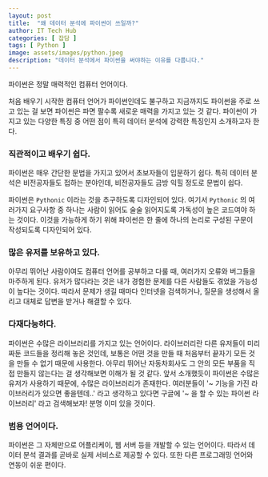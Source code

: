 ```yaml
---
layout: post
title:  "왜 데이터 분석에 파이썬이 쓰일까?"
author: IT Tech Hub
categories: [ 잡담 ]
tags: [ Python ]
image: assets/images/python.jpeg
description: "데이터 분석에서 파이썬을 써야하는 이유를 다룹니다."
---
```


파이썬은 정말 매력적인 컴퓨터 언어이다. 

처음 배우기 시작한 컴퓨터 언어가 파이썬인데도 불구하고 지금까지도 파이썬을 주로 쓰고 있는 걸 보면 파이썬은 파면 팔수록 새로운 매력을 가지고 있는 것 같다. 파이썬이 가지고 있는 다양한 특징 중 어떤 점이 특히 데이터 분석에 강력한 특징인지 소개하고자 한다.

### 직관적이고 배우기 쉽다.

파이썬은 매우 간단한 문법을 가지고 있어서 초보자들이 입문하기 쉽다. 특히 데이터 분석은 비전공자들도 접하는 분야인데, 비전공자들도 금방 익힐 정도로 문법이 쉽다.

파이썬은 `Pythonic` 이라는 것을 추구하도록 디자인되어 있다.
여기서 `Pythonic` 의 여러가지 요구사항 중 하나는 사람이 읽어도 술술 읽어지도록 가독성이 높은 코드여야 하는 것이다.
이것을 가능하게 하기 위해 파이썬은 한 줄에 하나의 논리로 구성된 구문이 작성되도록 디자인되어 있다.

### 많은 유저를 보유하고 있다.

아무리 뛰어난 사람이여도 컴퓨터 언어를 공부하고 다룰 때, 여러가지 오류와 버그들을 마주하게 된다. 유저가 많다라는 것은 내가 경험한 문제를 다른 사람들도 겪었을 가능성이 높다는 것이다.
따라서 문제가 생길 때마다 인터넷을 검색하거나, 질문을 생성해서 올리고 대체로 답변을 받거나 해결할 수 있다.

### 다재다능하다.

파이썬은 수많은 라이브러리를 가지고 있는 언어이다. 
라이브러리란 다른 유저들이 미리 짜둔 코드들을 정리해 놓은 것인데, 보통은 어떤 것을 만들 때 처음부터 끝자기 모든 것을 만들 수 없기 때문에 사용한다.
아무리 뛰어난 자동차회사도 그 안의 모든 부품을 직접 만들지 않는다는 걸 생각해보면 이해가 될 것 같다. 
앞서 소개했듯이 파이썬은 수많은 유저가 사용하기 때문에, 수많은 라이브러리가 존재한다.
여러분들이 '~ 기능을 가진 라이브러리가 있으면 좋을텐데..' 라고 생각하고 있다면 구글에 '~ 을 할 수 있는 파이썬 라이브러리' 라고 검색해보자!
분명 이미 있을 것이다.

### 범용 언어이다.

파이썬은 그 자체만으로 어플리케이, 웹 서버 등을 개발할 수 있는 언어이다. 따라서 데이터 분석 결과를 곧바로 실제 서비스로 제공할 수 있다. 또한 다른 프로그래밍 언어와 연동이 쉬운 편이다.